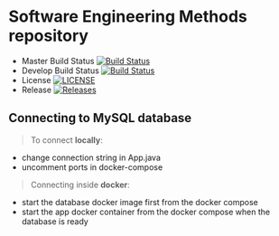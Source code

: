# Software Engineering Methods repository

- Master Build Status [![Build Status](https://travis-ci.com/markusmeresma/sem.svg?branch=master)](https://travis-ci.com/markusmeresma/sem)
- Develop Build Status [![Build Status](https://travis-ci.com/markusmeresma/sem.svg?branch=develop)](https://travis-ci.com/markusmeresma/sem)  
- License [![LICENSE](https://img.shields.io/github/license/markusmeresma/sem.svg?style=flat-square)](https://github.com/<github-username>/sem/blob/master/LICENSE)
- Release [![Releases](https://img.shields.io/github/release/markusmeresma/sem/all.svg?style=flat-square)](https://github.com/<github-username>/sem/releases)

## Connecting to MySQL database

> To connect **locally**:
- change connection string in App.java
- uncomment ports in docker-compose

> Connecting inside **docker**:
- start the database docker image first from the docker compose
- start the app docker container from the docker compose when the database is ready

